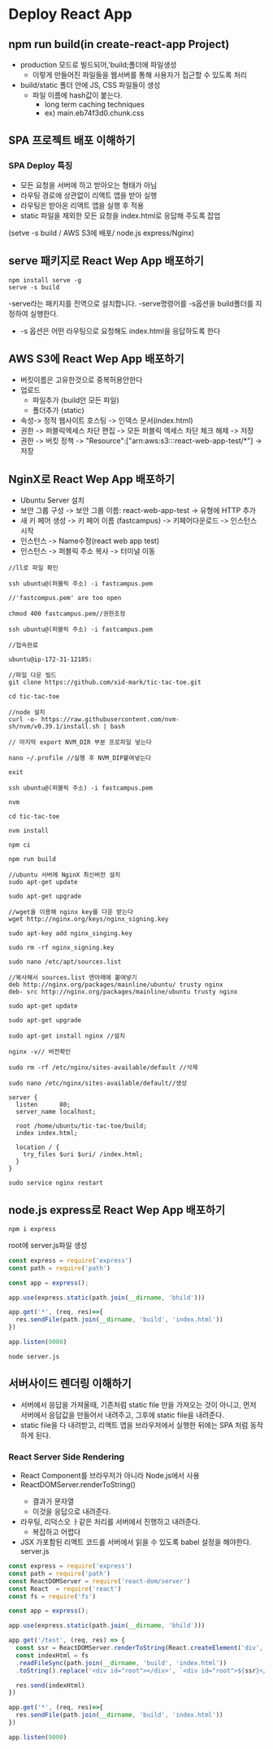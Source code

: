 # Deploy React App

## npm run build(in create-react-app Project)
- production 모드로 빌드되어,'build;폴더에 파일생성
  - 이렇게 만들어진 파일들을 웹서버를 통해 사용자가 접근할 수 있도록 처리
- build/static 폴더 안에 JS, CSS 파일들이 생성
  - 파일 이름에 hash값이 붙는다. 
    - long term caching techniques
    - ex) main.eb74f3d0.chunk.css

## SPA 프로젝트 배포 이해하기
### SPA Deploy 특징
- 모든 요청을 서버에 하고 받아오는 형태가 아님
- 라우팅 경로에 상관없이 리액트 앱을 받아 실행
- 라우팅은 받아온 리액트 앱을 실행 후 적용
- static 파일을 제외한 모든 요청을 index.html로 응답해 주도록 잡업

(setve -s build / AWS S3에 배포/ node.js express/Nginx)
## serve 패키지로 React Wep App 배포하기
```
npm install serve -g
serve -s build
```
-serve라는 패키지를 전역으로 설치합니다.
-serve명령어를 -s옵션을 build폴더를 지정하여 실행한다.
  - -s 옵션은 어떤 라우팅으로 요청해도 index.html을 응답하도록 한다

## AWS S3에 React Wep App 배포하기
- 버킷이름은 고유한것으로 중복허용안한다
- 업로드 
  - 파일추가 (build안 모든 파일)
  - 폴더추가 (static)
- 속성-> 정적 웹사이트 호스팅 -> 인덱스 문서(index.html)
- 권한 -> 퍼블릭엑세스 차단 편집 -> 모든 퍼블릭 엑세스 차단 체크 해제 -> 저장 
- 권한 -> 버킷 정책 -> "Resource":["arn:aws:s3:::react-web-app-test/*"] -> 저장 

## NginX로 React Wep App 배포하기
- Ubuntu Server 설치
- 보안 그룹 구성 -> 보안 그룹 이름: react-web-app-test -> 유형에 HTTP 추가
- 새 키 페어 생성 -> 키 페어 이름 (fastcampus) -> 키페어다운로드 -> 인스턴스 시작
- 인스턴스 -> Name수정(react web app test)
- 인스턴스 -> 퍼블릭 주소 복사 -> 터미널 이동
```
//ll로 파일 확인

ssh ubuntu@(퍼블릭 주소) -i fastcampus.pem

//'fastcompus.pem' are too open

chmod 400 fastcampus.pem//권한조정

ssh ubuntu@(퍼블릭 주소) -i fastcampus.pem

//접속완료

ubuntu@ip-172-31-12185:

//파일 다운 빌드
git clone https://github.com/xid-mark/tic-tac-toe.git

cd tic-tac-toe

//node 설치
curl -o- https://raw.githubusercontent.com/nvm-sh/nvm/v0.39.1/install.sh | bash

// 마지막 export NVM_DIR 부분 프로파일 넣는다

nano ~/.profile //실행 후 NVM_DIP붙여넣는다

exit

ssh ubuntu@(퍼블릭 주소) -i fastcampus.pem

nvm

cd tic-tac-toe

nvm install

npm ci

npm run build

//ubuntu 서버에 NginX 최신버전 설치
sudo apt-get update 

sudo apt-get upgrade

//wget을 이용해 nginx key를 다운 받는다
wget http://nginx.org/keys/nginx_signing.key

sudo apt-key add nginx_singing.key

sudo rm -rf nginx_signing.key

sudo nano /etc/apt/sources.list

//복사해서 sources.list 맨아래에 붙여넣기
deb http://nginx.org/packages/mainline/ubuntu/ trusty nginx
deb- src http://nginx.org/packages/mainline/ubuntu trusty nginx

sudo apt-get update 

sudo apt-get upgrade
 
sudo apt-get install nginx //설치

nginx -v// 버전확인

sudo rm -rf /etc/nginx/sites-available/default //삭제

sudo nano /etc/nginx/sites-available/default//생성

server {
  listen      80;
  server_name localhost;

  root /home/ubuntu/tic-tac-toe/build;
  index index.html;

  location / {
    try_files $uri $uri/ /index.html;
  }
}

sudo service nginx restart
```
## node.js express로 React Wep App 배포하기
```
npm i express
```
root에 server.js파일 생성
```js
const express = require('express')
const path = require('path')

const app = express();

app.use(express.static(path.join(__dirname, 'bhild')))

app.get('*', (req, res)=>{
  res.sendFile(path.join(__dirname, 'build', 'index.html'))
})

app.listen(9000)

```
```
node server.js
```
## 서버사이드 렌더링 이해하기
- 서버에서 응답을 가져올때, 기존처럼 static file 만을 가져오는 것이 아니고, 먼저 서버에서 응답값을 만들어서 내려주고, 그후에 static file을 내려준다.
- static file을 다 내려받고, 리액트 앱을 브라우저에서 실행한 뒤에는 SPA 처럼 동작하게 된다. 

### React Server Side Rendering
- React Component를 브라우저가 아니라 Node.js에서 사용
- ReactDOMServer.renderToString(<App />)
  -  결과가 문자열
  - 이것을 응답으로 내려준다.
- 라우팅, 리덕스오 ㅏ같은 처리를 서버에서 진행하고 내려준다.
  - 복잡하고 어렵다
- JSX 가포함된 리액트 코드를 서버에서 읽을 수 있도록 babel 설정을 해야한다.
server.js
```js
const express = require('express')
const path = require('path')
const ReactDOMServer = require('react-dom/server')
const React  = require('react')
const fs = require('fs')

const app = express();

app.use(express.static(path.join(__dirname, 'bhild')))

app.get('/test', (req, res) => {
  const ssr = ReactDOMServer.renderToString(React.createElement('div', null, 'hello'))
  const indexHtml = fs
  .readFileSync(path.join(__dirname, 'build', 'index.html'))
  .toString().replace('<div id="root"></div>', `<div id="root">${ssr}</div>`)

  res.send(indexHtml)
})

app.get('*', (req, res)=>{
  res.sendFile(path.join(__dirname, 'build', 'index.html'))
})

app.listen(9000)
```